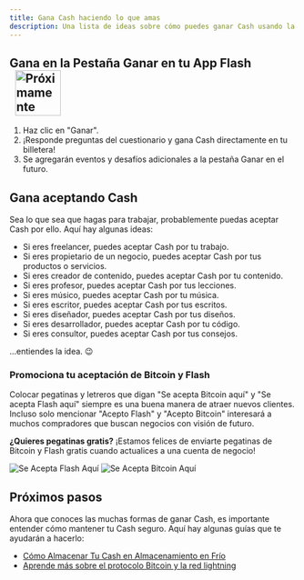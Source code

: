 ```yaml
---
title: Gana Cash haciendo lo que amas
description: Una lista de ideas sobre cómo puedes ganar Cash usando la aplicación Flash.
---
```


## Gana en la Pestaña Ganar en tu App Flash <img src="https://png.pngtree.com/png-clipart/20221211/ourmid/pngtree-coming-soon-banner-png-image_6519489.png" alt="Próximamente" style="height: 80px; display: inline-block; vertical-align: middle; margin-left: 10px;">

1. Haz clic en "Ganar".
1. ¡Responde preguntas del cuestionario y gana Cash directamente en tu billetera!
1. Se agregarán eventos y desafíos adicionales a la pestaña Ganar en el futuro.

## Gana aceptando Cash

Sea lo que sea que hagas para trabajar, probablemente puedas aceptar Cash por ello. Aquí hay algunas ideas:

- Si eres freelancer, puedes aceptar Cash por tu trabajo.
- Si eres propietario de un negocio, puedes aceptar Cash por tus productos o servicios.
- Si eres creador de contenido, puedes aceptar Cash por tu contenido.
- Si eres profesor, puedes aceptar Cash por tus lecciones.
- Si eres músico, puedes aceptar Cash por tu música.
- Si eres escritor, puedes aceptar Cash por tus escritos.
- Si eres diseñador, puedes aceptar Cash por tus diseños.
- Si eres desarrollador, puedes aceptar Cash por tu código.
- Si eres consultor, puedes aceptar Cash por tus consejos.

...entiendes la idea. 😉

### Promociona tu aceptación de Bitcoin y Flash

Colocar pegatinas y letreros que digan "Se acepta Bitcoin aquí" y "Se acepta Flash aquí" siempre es una buena manera de atraer nuevos clientes. Incluso solo mencionar "Acepto Flash" y "Acepto Bitcoin" interesará a muchos compradores que buscan negocios con visión de futuro.

**¿Quieres pegatinas gratis?** ¡Estamos felices de enviarte pegatinas de Bitcoin y Flash gratis cuando actualices a una cuenta de negocio!

![Se Acepta Flash Aquí](/images/badges/png/Flash-Accepted-Here.png)
![Se Acepta Bitcoin Aquí](/images/badges/png/Bitcoin-Accepted-Here.png)

## Próximos pasos

Ahora que conoces las muchas formas de ganar Cash, es importante entender cómo mantener tu Cash seguro. Aquí hay algunas guías que te ayudarán a hacerlo:

- [Cómo Almacenar Tu Cash en Almacenamiento en Frío](/es/guides/sweep-to-cold-storage)
- [Aprende más sobre el protocolo Bitcoin y la red lightning](/es/the-protocol)